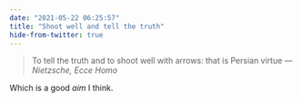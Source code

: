 ```yaml
---
date: "2021-05-22 06:25:57"
title: "Shoot well and tell the truth"
hide-from-twitter: true
---
```


> To tell the truth and to shoot well with arrows: that is Persian virtue — _Nietzsche, Ecce Homo_

Which is a good _aim_ I think.
